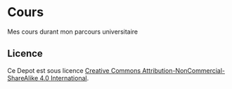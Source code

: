 # Cours
Mes cours durant mon parcours universitaire
















## Licence
Ce Depot est sous licence 
[Creative Commons Attribution-NonCommercial-ShareAlike 4.0 International](LICENSE).
